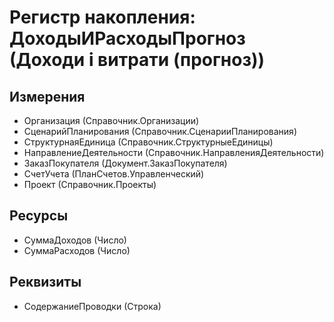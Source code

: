 ﻿# Регистр накопления: ДоходыИРасходыПрогноз (Доходи і витрати (прогноз))

## Измерения

- Организация (Справочник.Организации)
- СценарийПланирования (Справочник.СценарииПланирования)
- СтруктурнаяЕдиница (Справочник.СтруктурныеЕдиницы)
- НаправлениеДеятельности (Справочник.НаправленияДеятельности)
- ЗаказПокупателя (Документ.ЗаказПокупателя)
- СчетУчета (ПланСчетов.Управленческий)
- Проект (Справочник.Проекты)

## Ресурсы

- СуммаДоходов (Число)
- СуммаРасходов (Число)

## Реквизиты

- СодержаниеПроводки (Строка)

